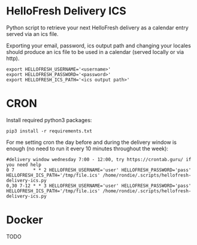 # HelloFresh Delivery ICS

Python script to retrieve your next HelloFresh delivery as a calendar entry served via an ics file.

Exporting your email, password, ics output path and changing your locales should produce an ics file to be used in a calendar (served locally or via http).

```
export HELLOFRESH_USERNAME='<username>'
export HELLOFRESH_PASSWORD='<password>'
export HELLOFRESH_ICS_PATH='<ics output path>'
```

# CRON
Install required python3 packages:
```
pip3 install -r requirements.txt
```

For me setting cron the day before and during the delivery window is enough (no need to run it every 10 minutes throughout the week):
```
#delivery window wednesday 7:00 - 12:00, try https://crontab.guru/ if you need help
0 7	      * * 2 HELLOFRESH_USERNAME='user' HELLOFRESH_PASSWORD='pass' HELLOFRESH_ICS_PATH='/tmp/file.ics' /home/rondie/.scripts/hellofresh-delivery-ics.py
0,30 7-12 * * 3 HELLOFRESH_USERNAME='user' HELLOFRESH_PASSWORD='pass' HELLOFRESH_ICS_PATH='/tmp/file.ics' /home/rondie/.scripts/hellofresh-delivery-ics.py
```

# Docker
TODO
